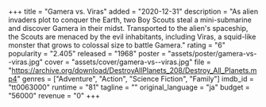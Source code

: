 +++
title = "Gamera vs. Viras"
added = "2020-12-31"
description = "As alien invaders plot to conquer the Earth, two Boy Scouts steal a mini-submarine and discover Gamera in their midst. Transported to the alien's spaceship, the Scouts are menaced by the evil inhabitants, including Viras, a squid-like monster that grows to colossal size to battle Gamera."
rating = "6"
popularity = "2.405"
released = "1968"
poster = "assets/poster/gamera-vs--viras.jpg"
cover = "assets/cover/gamera-vs--viras.jpg"
file = "https://archive.org/download/DestroyAllPlanets_208/Destroy_All_Planets.mp4"
genres = ["Adventure", "Action", "Science Fiction", "Family"]
imdb_id = "tt0063000"
runtime = "81"
tagline = ""
original_language = "ja"
budget = "56000"
revenue = "0"
+++
